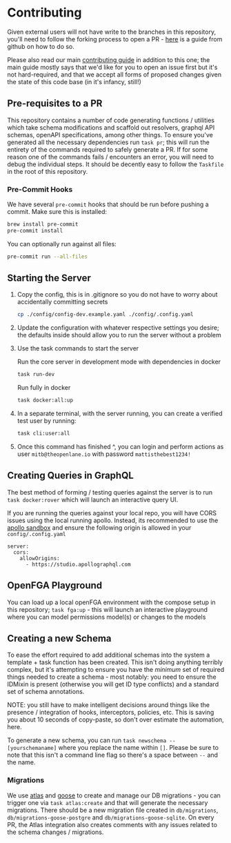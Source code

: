 # Contributing

Given external users will not have write to the branches in this repository, you'll need to follow the forking process to open a PR - [here](https://docs.github.com/en/pull-requests/collaborating-with-pull-requests/proposing-changes-to-your-work-with-pull-requests/creating-a-pull-request-from-a-fork) is a guide from github on how to do so.

Please also read our main [contributing guide](https://github.com/theopenlane/.github/blob/main/CONTRIBUTING.md) in addition to this one; the main guide mostly says that we'd like for you to open an issue first but it's not hard-required, and that we accept all forms of proposed changes given the state of this code base (in it's infancy, still!)

## Pre-requisites to a PR

This repository contains a number of code generating functions / utilities which take schema modifications and scaffold out resolvers, graphql API schemas, openAPI specifications, among other things. To ensure you've generated all the necessary dependencies run `task pr`; this will run the entirety of the commands required to safely generate a PR. If for some reason one of the commands fails / encounters an error, you will need to debug the individual steps. It should be decently easy to follow the `Taskfile` in the root of this repository.

### Pre-Commit Hooks

We have several `pre-commit` hooks that should be run before pushing a commit. Make sure this is installed:

```bash
brew install pre-commit
pre-commit install
```

You can optionally run against all files:

```bash
pre-commit run --all-files
```

## Starting the Server

1. Copy the config, this is in .gitignore so you do not have to worry about accidentally committing secrets

   ```bash
   cp ./config/config-dev.example.yaml ./config/.config.yaml
   ```

1. Update the configuration with whatever respective settings you desire; the defaults inside should allow you to run the server without a problem

1. Use the task commands to start the server

   Run the core server in development mode with dependencies in docker

   ```bash
   task run-dev
   ```

   Run fully in docker

   ```bash
   task docker:all:up
   ```

1. In a separate terminal, with the server running, you can create a verified test user by running:

   ```bash
   task cli:user:all
   ```

1. Once this command has finished ^, you can login and perform actions as user `mitb@theopenlane.io` with password `mattisthebest1234!`

## Creating Queries in GraphQL

The best method of forming / testing queries against the server is to run `task docker:rover` which will launch an interactive query UI.

If you are running the queries against your local repo, you will have CORS issues using the local running apollo. Instead, its recommended to use the [apollo sandbox](https://studio.apollographql.com/sandbox/explorer) and ensure the following origin is allowed in your `config/.config.yaml`

```
server:
  cors:
    allowOrigins:
      - https://studio.apollographql.com
```

## OpenFGA Playground

You can load up a local openFGA environment with the compose setup in this repository; `task fga:up` - this will launch an interactive playground where you can model permissions model(s) or changes to the models

## Creating a new Schema

To ease the effort required to add additional schemas into the system a template + task function has been created. This isn't doing anything terribly complex, but it's attempting to ensure you have the _minimum_ set of required things needed to create a schema - most notably: you need to ensure the IDMixin is present (otherwise you will get ID type conflicts) and a standard set of schema annotations.

NOTE: you still have to make intelligent decisions around things like the presence / integration of hooks, interceptors, policies, etc. This is saving you about 10 seconds of copy-paste, so don't over estimate the automation, here.

To generate a new schema, you can run `task newschema -- [yourschemaname]` where you replace the name within `[]`. Please be sure to note that this isn't a command line flag so there's a space between `--` and the name.

### Migrations

We use [atlas](https://atlasgo.io/) and [goose](https://github.com/pressly/goose) to create and manage our DB migrations - you can trigger one via `task atlas:create` and that will generate the necessary migrations. There should be a new migration file created in `db/migrations`, `db/migrations-goose-postgre` and `db/migrations-goose-sqlite`. On every PR, the Atlas integration also creates comments with any issues related to the schema changes / migrations.
